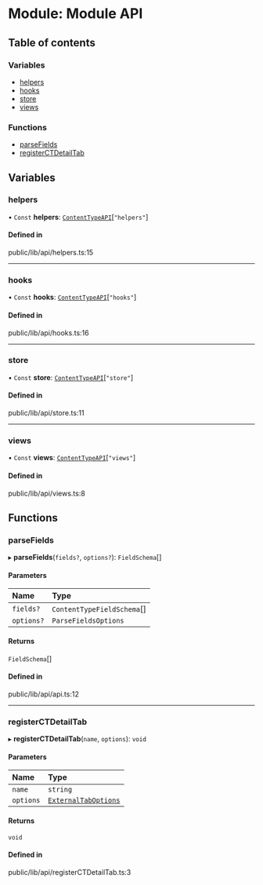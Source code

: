 # Module: Module API

## Table of contents

### Variables

- [helpers](../wiki/Module%20API#helpers)
- [hooks](../wiki/Module%20API#hooks)
- [store](../wiki/Module%20API#store)
- [views](../wiki/Module%20API#views)

### Functions

- [parseFields](../wiki/Module%20API#parsefields)
- [registerCTDetailTab](../wiki/Module%20API#registerctdetailtab)

## Variables

### helpers

• `Const` **helpers**: [`ContentTypeAPI`](../wiki/index.ContentTypeAPI)[``"helpers"``]

#### Defined in

public/lib/api/helpers.ts:15

___

### hooks

• `Const` **hooks**: [`ContentTypeAPI`](../wiki/index.ContentTypeAPI)[``"hooks"``]

#### Defined in

public/lib/api/hooks.ts:16

___

### store

• `Const` **store**: [`ContentTypeAPI`](../wiki/index.ContentTypeAPI)[``"store"``]

#### Defined in

public/lib/api/store.ts:11

___

### views

• `Const` **views**: [`ContentTypeAPI`](../wiki/index.ContentTypeAPI)[``"views"``]

#### Defined in

public/lib/api/views.ts:8

## Functions

### parseFields

▸ **parseFields**(`fields?`, `options?`): `FieldSchema`[]

#### Parameters

| Name | Type |
| :------ | :------ |
| `fields?` | `ContentTypeFieldSchema`[] |
| `options?` | `ParseFieldsOptions` |

#### Returns

`FieldSchema`[]

#### Defined in

public/lib/api/api.ts:12

___

### registerCTDetailTab

▸ **registerCTDetailTab**(`name`, `options`): `void`

#### Parameters

| Name | Type |
| :------ | :------ |
| `name` | `string` |
| `options` | [`ExternalTabOptions`](../wiki/index.ExternalTabOptions) |

#### Returns

`void`

#### Defined in

public/lib/api/registerCTDetailTab.ts:3
